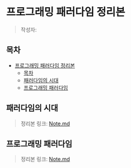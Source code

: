 # 프로그래밍 패러다임 정리본
> 작성자:

## 목차
- [프로그래밍 패러다임 정리본](#프로그래밍-패러다임-정리본)
  - [목차](#목차)
  - [패러다임의 시대](#패러다임의-시대)
  - [프로그래밍 패러다임](#프로그래밍-패러다임)

## 패러다임의 시대
> 정리본 링크: [Note.md](./Section%2001%20-%20%ED%8C%A8%EB%9F%AC%EB%8B%A4%EC%9E%84%EC%9D%98%20%EC%8B%9C%EB%8C%80/Note.md)

## 프로그래밍 패러다임
> 정리본 링크: [Note.md](./Section%2002%20-%20%ED%94%84%EB%A1%9C%EA%B7%B8%EB%9E%98%EB%B0%8D%20%ED%8C%A8%EB%9F%AC%EB%8B%A4%EC%9E%84/Note.md)